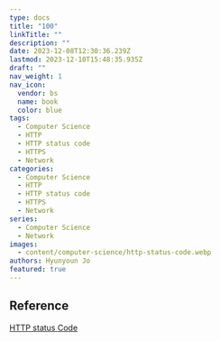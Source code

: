 ```yaml
---
type: docs
title: "100"
linkTitle: ""
description: ""
date: 2023-12-08T12:30:36.239Z
lastmod: 2023-12-10T15:48:35.935Z
draft: ""
nav_weight: 1
nav_icon:
  vendor: bs
  name: book
  color: blue
tags:
  - Computer Science
  - HTTP
  - HTTP status code
  - HTTPS
  - Network
categories:
  - Computer Science
  - HTTP
  - HTTP status code
  - HTTPS
  - Network
series:
  - Computer Science
  - Network
images:
  - content/computer-science/http-status-code.webp
authors: Hyunyoun Jo
featured: true
---
```


## Reference

[HTTP status Code](https://developer.mozilla.org/ko/docs/Web/HTTP/Status)
